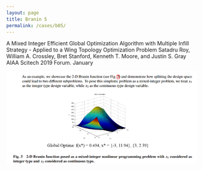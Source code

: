 ```yaml
---
layout: page
title: Branin 5
permalink: /cases/b05/
---
```

 A Mixed Integer Efficient Global Optimization Algorithm with Multiple Infill Strategy - Applied to a Wing Topology Optimization Problem
Satadru Roy, William A. Crossley, Bret Stanford, Kenneth T. Moore, and Justin S. Gray
AIAA Scitech 2019 Forum. January

<img align="left" src="https://raw.githubusercontent.com/mixed-optimization-benchmark/mixed-optimization-benchmark.github.io/master/Cas%20test/Branin_5.PNG" >
